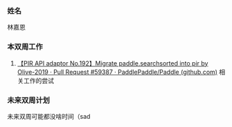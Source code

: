 ### 姓名

林嘉恩

### 本双周工作

1. [【PIR API adaptor No.192】Migrate paddle.searchsorted into pir by Olive-2019 · Pull Request #59387 · PaddlePaddle/Paddle (github.com)](https://github.com/PaddlePaddle/Paddle/pull/59387)
   相关工作的尝试

### 未来双周计划

未来双周可能都没啥时间（sad

